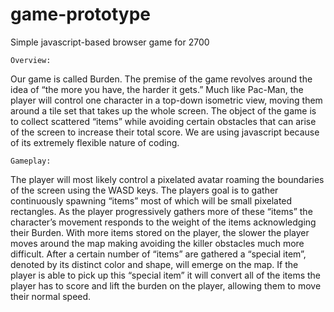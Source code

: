 # game-prototype
Simple javascript-based browser game for 2700

    Overview:

Our game is called Burden. The premise of the game revolves around the idea
of “the more you have, the harder it gets.” Much like Pac-Man, the player will control
one character in a top-down isometric view, moving them around a tile set that takes up
the whole screen. The object of the game is to collect scattered “items” while avoiding
certain obstacles that can arise of the screen to increase their total score. We are using
javascript because of its extremely flexible nature of coding.


    Gameplay:

The player will most likely control a pixelated avatar roaming the boundaries of
the screen using the WASD keys. The players goal is to gather continuously spawning
“items” most of which will be small pixelated rectangles. As the player progressively
gathers more of these “items” the character’s movement responds to the weight of the
items acknowledging their Burden. With more items stored on the player, the slower the
player moves around the map making avoiding the killer obstacles much more difficult.
After a certain number of “items” are gathered a “special item”, denoted by its distinct
color and shape, will emerge on the map. If the player is able to pick up this “special
item” it will convert all of the items the player has to score and lift the burden on the
player, allowing them to move their normal speed.
